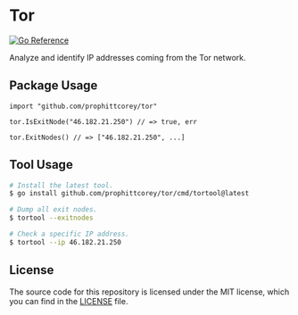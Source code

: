 # Tor

[![Go Reference](https://pkg.go.dev/badge/github.com/prophittcorey/tor.svg)](https://pkg.go.dev/github.com/prophittcorey/tor)

Analyze and identify IP addresses coming from the Tor network.

## Package Usage

```golang
import "github.com/prophittcorey/tor"

tor.IsExitNode("46.182.21.250") // => true, err

tor.ExitNodes() // => ["46.182.21.250", ...]
```

## Tool Usage

```bash
# Install the latest tool.
$ go install github.com/prophittcorey/tor/cmd/tortool@latest

# Dump all exit nodes.
$ tortool --exitnodes

# Check a specific IP address.
$ tortool --ip 46.182.21.250
```

## License

The source code for this repository is licensed under the MIT license, which you can
find in the [LICENSE](LICENSE.md) file.
